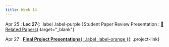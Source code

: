 ```yaml
---
title: Week 14
---
```


Apr 25
: **Lec 27**{: .label .label-purple }Student Paper Review Presentation
  : [📃 Related Papers](/CSCI5980-Spr23-DeepRob/papers/){:target="_blank"}
  <!-- : [Solution](#) -->

Apr 27
: [**Final Project Presentations**{: .label .label-orange }](/CSCI5980-Spr23-DeepRob/projects/#final-project){: .project-link}


